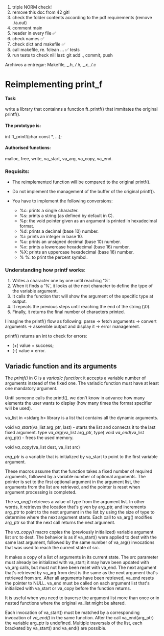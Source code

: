 1. triple NORM check!
2. remove this doc from 42 git!
3. check the folder contents according to the pdf requirements (remove ./a.out)
4. comment main 
5. header in every file ✅
6. check names ✅
7. check dict and makefile ✅
8. call makefile, re. fclean ... ✅
tests
9. run tests to check nil!
last: git add ., commit, push


Archivos a entregar: 
Makefile, _.h, _/_.h, _.c, _/_.c

# Reimplementing print_f

#### Task: 
write a library that containns a function ft_printf() that immitates the original printf().

#### The prototype is:

int ft_printf(char const \*, ...);

#### Authorised functions:
malloc, free, write, va_start, va_arg, va_copy, va_end.

### Requisits:

- The reimplemented function will be compared to the original printf().

- Do not implement the management of the buffer of the original printf().

- You have to implement the following conversions:

  - %c: prints a single character.
  - %s: prints a string (as defined by default in C).
  - %p: the void pointer given as an argument is printed in hexadecimal format.
  - %d: prints a decimal (base 10) number.
  - %i: prints an integer in base 10.
  - %u: prints an unsigned decimal (base 10) number.
  - %x: prints a lowercase hexadecimal (base 16) number.
  - %X: prints an uppercase hexadecimal (base 16) number.
  - % %: to print the percent symbol.

### Understanding how printf works:

1. Writes a character one by one until reachicg '%'.
2. When it finds a '%', it looks at the next character to define the type of the variable argument.
3. It calls the function that will show the argument of the specific type at output.
4. It repeats the previous steps until reaching the end of the string (\0).
5. Finally, it returns the final number of characters printed.

I imagine the printf() flow as following: 
parse -> fetch arguments -> convert arguments -> assemble output and display it -> error management.

printf() returns an int to check for errors:

- (+) value = success;
- (-) value = error.

## Variadic function and its arguments

The *printf()* in C is a *variadic function*: it accepts a variable number of arguments instead of the fixed one. The variadic function must have at least one mandatory argument.

Until someone calls the printf(), we don't know in advance how many elements the user wants to display (how many times the format specifier will be used).

va_list in <stdarg.h> library is a list that contains all the dynamic arguments.

void *va_start*(va_list arg_ptr, last) - starts the list and connects it to the last fixed argument.
type *va_arg*(va_list arg_ptr, type)
void *va_end*(va_list arg_ptr) - frees the used memory.

void *va_copy*(va_list dest, va_list src)

*arg_ptr* is a variable that is initialized by va_start to point to the first variable argument.

These macros assume that the function takes a fixed number of required arguments, followed by a variable number of optional arguments.
The pointer is set to the first optional argument in the argument list, the arguments from the list are retrieved, and the pointer is reset when argument processing is completed.

The *va_arg()* retrieves a value of type from the argument list.
In other words, it retrieves the location that's given by arg_ptr, and increments arg_ptr to point to the next argument in the list by using the size of type to determine where the next argument starts. Each call to va_arg() modifies arg_ptr so that the next call returns the next argument.

The *va_copy()* macro copies the (previously initialized) variable argument list src to dest. The behavior is as if va_start() were applied to dest with the same last argument, followed by the same number of va_arg() invocations that was used to reach the current state of src.

It makes a copy of a list of arguments in its current state. The src parameter must already be initialized with va_start; it may have been updated with va_arg calls, but must not have been reset with va_end.
The next argument that's retrieved by va_arg from dest is the same as the next argument that's retrieved from src. After all arguments have been retrieved, va_end resets the pointer to NULL. va_end must be called on each argument list that's initialized with va_start or va_copy before the function returns.

It is useful when you need to traverse the argument list more than once or in nested functions where the original va_list might be altered.

Each invocation of va_start() must be matched by a corresponding invocation of *va_end()* in the same function. After the call va_end(arg_ptr) the variable arg_ptr is undefined. Multiple traversals of the list, each bracketed by va_start() and va_end() are possible.
